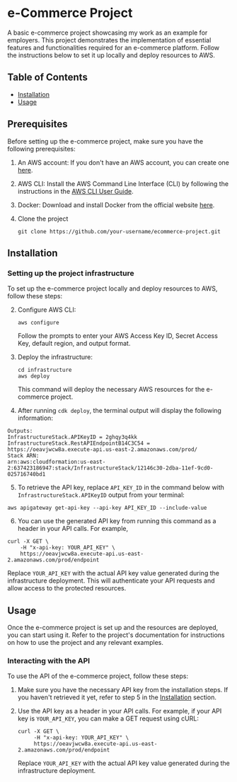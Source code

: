 # e-Commerce Project

A basic e-commerce project showcasing my work as an example for employers. This project demonstrates the implementation of essential features and functionalities required for an e-commerce platform. Follow the instructions below to set it up locally and deploy resources to AWS.

## Table of Contents

- [Installation](#installation)
- [Usage](#usage)

## Prerequisites

Before setting up the e-commerce project, make sure you have the following prerequisites:

1. An AWS account: If you don't have an AWS account, you can create one [here](https://aws.amazon.com/).
2. AWS CLI: Install the AWS Command Line Interface (CLI) by following the instructions in the [AWS CLI User Guide](https://docs.aws.amazon.com/cli/latest/userguide/cli-configure-quickstart.html).
3. Docker: Download and install Docker from the official website [here](https://www.docker.com/get-started).
4. Clone the project

   ```
   git clone https://github.com/your-username/ecommerce-project.git
   ```

## Installation

### Setting up the project infrastructure

To set up the e-commerce project locally and deploy resources to AWS, follow these steps:

2. Configure AWS CLI:

   ```
   aws configure
   ```

   Follow the prompts to enter your AWS Access Key ID, Secret Access Key, default region, and output format.

3. Deploy the infrastructure:

   ```
   cd infrastructure
   aws deploy
   ```

   This command will deploy the necessary AWS resources for the e-commerce project.

4. After running `cdk deploy`, the terminal output will display the following information:

```
Outputs:
InfrastructureStack.APIKeyID = 2ghqy3q4kk
InfrastructureStack.RestAPIEndpointB14C3C54 = https://oeavjwcw8a.execute-api.us-east-2.amazonaws.com/prod/
Stack ARN:
arn:aws:cloudformation:us-east-2:637423186947:stack/InfrastructureStack/12146c30-2dba-11ef-9cd0-025716740bd1
```

5. To retrieve the API key, replace `API_KEY_ID` in the command below with `InfrastructureStack.APIKeyID` output from your terminal:

```
aws apigateway get-api-key --api-key API_KEY_ID --include-value
```

6. You can use the generated API key from running this command as a header in your API calls. For example,

```
curl -X GET \
    -H "x-api-key: YOUR_API_KEY" \
    https://oeavjwcw8a.execute-api.us-east-2.amazonaws.com/prod/endpoint
```

Replace `YOUR_API_KEY` with the actual API key value generated during the infrastructure deployment. This will authenticate your API requests and allow access to the protected resources.

## Usage

Once the e-commerce project is set up and the resources are deployed, you can start using it. Refer to the project's documentation for instructions on how to use the project and any relevant examples.

### Interacting with the API

To use the API of the e-commerce project, follow these steps:

1. Make sure you have the necessary API key from the installation steps. If you haven't retrieved it yet, refer to step 5 in the [Installation](#installation) section.

2. Use the API key as a header in your API calls. For example, if your API key is `YOUR_API_KEY`, you can make a GET request using cURL:

   ```
   curl -X GET \
        -H "x-api-key: YOUR_API_KEY" \
        https://oeavjwcw8a.execute-api.us-east-2.amazonaws.com/prod/endpoint
   ```

   Replace `YOUR_API_KEY` with the actual API key value generated during the infrastructure deployment.
